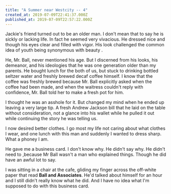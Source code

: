 ```yaml
---
title: "A Summer near Westcity -- 4"
created_at: 2019-07-09T22:41:37.000Z
published_at: 2019-07-09T22:57:22.000Z
---
```

Jackie's friend turned out to be an older man. I don't mean that to say he is sickly or lacking life. In fact he seemed very vivacious. He dressed nice and though his eyes clear and filled with vigor. His look challenged the common idea of youth being synonymous with beauty .

He, Mr. Ball, never mentioned his age. But I discerned from his looks, his demeanor, and his ideologies that he was one generation older than my parents. He bought lunch for the both of us, but stuck to drinking bottled seltzer water and freshly brewed decaf coffee himself. I know that the coffee was freshly brewed because Mr. Ball explicitly asked when the coffee had been made, and when the waitress couldn't reply with confidence, Mr. Ball told her to make a fresh pot for him.

I thought he was an asshole for it. But changed my mind when he ended up leaving a very large tip. A fresh Andrew Jackson bill that he laid on the table without consideration, not a glance into his wallet while he pulled it out while continuing the story he was telling us.

I now desired better clothes. I go most my life not caring about what clothes I wear, and one lunch with this man and suddenly I wanted to dress sharp. What a phoney I am. 

He gave me a business card. I don't know why. He didn't say why. He didn't need to ,because Mr Ball wasn't a man who explained things. Though he did have an awful lot to say. 

I was sitting in a chair at the cafe, gliding my finger across the off-white paper that read **Ball and Associates**. He'd talked about himself for an hour and I still didn't really know what he did. And I have no idea what I'm supposed to do with this business card.
